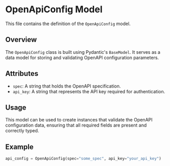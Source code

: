 # OpenApiConfig Model

This file contains the definition of the `OpenApiConfig` model.

## Overview

The `OpenApiConfig` class is built using Pydantic's `BaseModel`. It serves as a data model for storing and validating OpenAPI configuration parameters.

## Attributes
- `spec`: A string that holds the OpenAPI specification.
- `api_key`: A string that represents the API key required for authentication.

## Usage

This model can be used to create instances that validate the OpenAPI configuration data, ensuring that all required fields are present and correctly typed.

## Example

```python
api_config = OpenApiConfig(spec="some_spec", api_key="your_api_key")
```